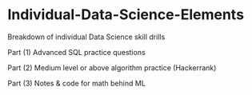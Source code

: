 # Individual-Data-Science-Elements

Breakdown of individual Data Science skill drills

Part (1) Advanced SQL practice questions  

Part (2) Medium level or above algorithm practice (Hackerrank) 

Part (3) Notes & code for math behind ML

